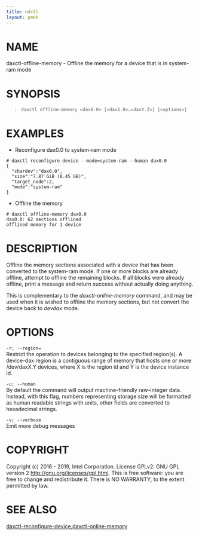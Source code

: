 ```yaml
---
title: ndctl
layout: pmdk
---
```


NAME
====

daxctl-offline-memory - Offline the memory for a device that is in
system-ram mode

SYNOPSIS
========

>     daxctl offline-memory <dax0.0> [<dax1.0>…​<daxY.Z>] [<options>]

EXAMPLES
========

-   Reconfigure dax0.0 to system-ram mode

<!-- -->

    # daxctl reconfigure-device --mode=system-ram --human dax0.0
    {
      "chardev":"dax0.0",
      "size":"7.87 GiB (8.45 GB)",
      "target_node":2,
      "mode":"system-ram"
    }

-   Offline the memory

<!-- -->

    # daxctl offline-memory dax0.0
    dax0.0: 62 sections offlined
    offlined memory for 1 device

DESCRIPTION
===========

Offline the memory sections associated with a device that has been
converted to the system-ram mode. If one or more blocks are already
offline, attempt to offline the remaining blocks. If all blocks were
already offline, print a message and return success without actually
doing anything.

This is complementary to the *daxctl-online-memory* command, and may be
used when it is wished to offline the memory sections, but not convert
the device back to *devdax* mode.

OPTIONS
=======

`-r; --region=`  
Restrict the operation to devices belonging to the specified region(s).
A device-dax region is a contiguous range of memory that hosts one or
more /dev/daxX.Y devices, where X is the region id and Y is the device
instance id.

`-u; --human`  
By default the command will output machine-friendly raw-integer data.
Instead, with this flag, numbers representing storage size will be
formatted as human readable strings with units, other fields are
converted to hexadecimal strings.

`-v; --verbose`  
Emit more debug messages

COPYRIGHT
=========

Copyright (c) 2016 - 2019, Intel Corporation. License GPLv2: GNU GPL
version 2 <http://gnu.org/licenses/gpl.html>. This is free software: you
are free to change and redistribute it. There is NO WARRANTY, to the
extent permitted by law.

SEE ALSO
========

[daxctl-reconfigure-device](daxctl-reconfigure-device.md),[daxctl-online-memory](daxctl-online-memory.md)
